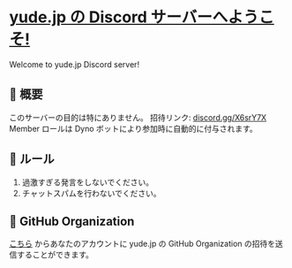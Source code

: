 # [yude.jp の Discord サーバーへようこそ!](https://yude.jp)
Welcome to yude.jp Discord server!

## 💫 概要
このサーバーの目的は特にありません。
招待リンク: [discord.gg/X6srY7X](https://discord.gg/X6srY7X)
Member ロールは Dyno ボットにより参加時に自動的に付与されます。

## 📕 ルール
1. 過激すぎる発言をしないでください。
2. チャットスパムを行わないでください。

## 👥 GitHub Organization
[こちら](https://yudejp-github-org.herokuapp.com/) からあなたのアカウントに yude.jp の GitHub Organization の招待を送信することができます。
